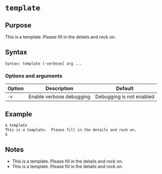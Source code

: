 # `template`

## Purpose
This is a template.  Please fill in the details and rock on.

## Syntax
```
Syntax: template [-verbose] arg ...
```

### Options and arguments
| Option | Description | Default |
| ------ | ----------- | ------- |
|  `-v`  | Enable verbose debugging | Debugging is not enabled |

## Example

```bash
$ template
This is a template.  Please fill in the details and rock on.
$ 
```

## Notes

- This is a template.  Please fill in the details and rock on.
- This is a template.  Please fill in the details and rock on.
